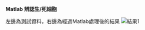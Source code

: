 **Matlab 辨認生/死細胞**


左邊為測試資料，右邊為經過Matlab處理後的結果
![結果1](https://user-images.githubusercontent.com/47098015/143202339-8be7058f-17f7-42a9-a8b0-b5d867ac397b.JPG)

